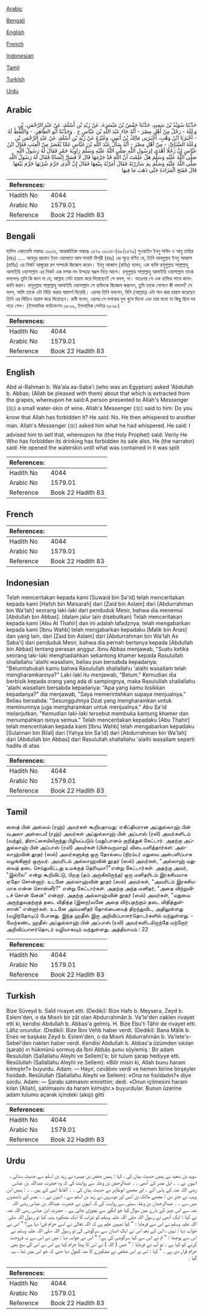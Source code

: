 [Arabic](#arabic)

[Bengali](#bengali)

[English](#english)

[French](#french)

[Indonesian](#indonesian)

[Tamil](#tamil)

[Turkish](#turkish)

[Urdu](#urdu)

## Arabic


<div dir="rtl" lang="ar" style={{fontSize:'larger',backgroundColor:'#f8f9fa',padding:20}}>
حَدَّثَنَا سُوَيْدُ بْنُ سَعِيدٍ، حَدَّثَنَا حَفْصُ بْنُ مَيْسَرَةَ، عَنْ زَيْدِ بْنِ أَسْلَمَ، عَنْ عَبْدِ الرَّحْمَنِ، بْنِ وَعْلَةَ - رَجُلٌ مِنْ أَهْلِ مِصْرَ - أَنَّهُ جَاءَ عَبْدَ اللَّهِ بْنَ عَبَّاسٍ ح . وَحَدَّثَنَا أَبُو الطَّاهِرِ، - وَاللَّفْظُ لَهُ - أَخْبَرَنَا ابْنُ وَهْبٍ، أَخْبَرَنِي مَالِكُ بْنُ أَنَسٍ، وَغَيْرُهُ عَنْ زَيْدِ بْنِ أَسْلَمَ، عَنْ عَبْدِ الرَّحْمَنِ بْنِ وَعْلَةَ السَّبَإِيِّ، - مِنْ أَهْلِ مِصْرَ - أَنَّهُ سَأَلَ عَبْدَ اللَّهِ بْنَ عَبَّاسٍ عَمَّا يُعْصَرُ مِنْ الْعِنَبِ فَقَالَ ابْنُ عَبَّاسٍ إِنَّ رَجُلًا أَهْدَى لِرَسُولِ اللَّهِ صَلَّى اللَّهُ عَلَيْهِ وَسَلَّمَ رَاوِيَةَ خَمْرٍ فَقَالَ لَهُ رَسُولُ اللَّهِ صَلَّى اللَّهُ عَلَيْهِ وَسَلَّمَ هَلْ عَلِمْتَ أَنَّ اللَّهَ قَدْ حَرَّمَهَا قَالَ لَا فَسَارَّ إِنْسَانًا فَقَالَ لَهُ رَسُولُ اللَّهِ صَلَّى اللَّهُ عَلَيْهِ وَسَلَّمَ بِمَ سَارَرْتَهُ فَقَالَ أَمَرْتُهُ بِبَيْعِهَا فَقَالَ إِنَّ الَّذِي حَرَّمَ شُرْبَهَا حَرَّمَ بَيْعَهَا قَالَ فَفَتَحَ الْمَزَادَةَ حَتَّى ذَهَبَ مَا فِيهَا
</div>
<div style={{backgroundColor:'#f8f9fa',padding:20, marginBottom: 10}}><table> <thead> <tr> <th>References:</th> <th></th> </tr> </thead> <tbody><tr><td>Hadith No</td><td>4044</td></tr><tr><td>Arabic No</td><td>1579.01</td></tr><tr><td>Reference</td><td>Book 22 Hadith 83</td></tr></tbody></table></div>

## Bengali


<div dir="ltr" lang="bn" style={{fontSize:'larger',backgroundColor:'#f8f9fa',padding:20}}>
হাদিস একাডেমি নাম্বারঃ ৩৯৩৬, আন্তর্জাতিক নাম্বারঃ ১৫৭৯ ৩৯৩৬-(৬৮/১৫৭৯) সুওয়াইদ ইবনু সাঈদ ও আবূ তাহির (রহঃ) ..... আবদুর রহমান ইবন ওয়ালাতা আস সাবাঈ মিস্‌রী (রহঃ) এর সূত্রে বর্ণিত যে, তিনি আবদুল্লাহ ইবনু আব্বাস (রাযিঃ) এর নিকট আঙ্গুরের রস সম্পর্কে জিজ্ঞেস করেন। ইবনু আব্বাস (রাযিঃ) বলেন, এক ব্যক্তি রসূলুল্লাহ সাল্লাল্লাহু আলাইহি ওয়াসাল্লাম এর নিকট এক মশক মদ উপহার স্বরূপ নিয়ে আসে। রসূলুল্লাহ সাল্লাল্লাহু আলাইহি ওয়াসাল্লাম তাকে বললেনঃ তুমি কি জান না যে, আল্লাহ সেটা হারাম করে দিয়েছেন? সে বলল, না। অতঃপর সে এক ব্যক্তির সাথে কানাকানি করল। রসূলুল্লাহ সাল্লাল্লাহু আলাইহি ওয়াসাল্লাম সে ব্যক্তিকে জিজ্ঞেস করলেন, তুমি তাকে গোপনে কী বললে? সে বলল, আমি তাকে এটা বিক্রি করার পরামর্শ দিয়েছি। এরপর তিনি বললেন, যিনি (আল্লাহ) এটা পান করা হারাম করেছেন তিনি এর বিক্রিও হারাম করে দিয়েছেন। রাবী বলেন, এরপর সে মশকের মুখ খুলে দিলো এবং তার মধ্যে যা কিছু ছিল সব পড়ে গেল। (ইসলামিক ফাউন্ডেশন ৩৮৯৯, ইসলামিক সেন্টার ৩৮৯৮)
</div>
<div style={{backgroundColor:'#f8f9fa',padding:20, marginBottom: 10}}><table> <thead> <tr> <th>References:</th> <th></th> </tr> </thead> <tbody><tr><td>Hadith No</td><td>4044</td></tr><tr><td>Arabic No</td><td>1579.01</td></tr><tr><td>Reference</td><td>Book 22 Hadith 83</td></tr></tbody></table></div>

## English


<div dir="ltr" lang="en" style={{fontSize:'larger',backgroundColor:'#f8f9fa',padding:20}}>
Abd al-Rahman b. Wa'ala as-Saba'i (who was an Egyptian) asked 'Abdullah b. Abbas; (Allah be pleased with them) about that which is extracted from the grapes, whereupon he said:A person presented to Allah's Messenger (ﷺ) a small water-skin of wine. Allah's Messenger (ﷺ) said to him: Do you know that Allah has forbidden it? He said: No. He then whispered to another man. Allah's Messenger (ﷺ) asked him what he had whispered. He said: I advised him to sell that, whereupon he (the Holy Prophet) said: Verily He Who has forbidden its drinking has forbidden its sale also. He (the narrator) said: He opened the waterskin until what was contained in it was spilt
</div>
<div style={{backgroundColor:'#f8f9fa',padding:20, marginBottom: 10}}><table> <thead> <tr> <th>References:</th> <th></th> </tr> </thead> <tbody><tr><td>Hadith No</td><td>4044</td></tr><tr><td>Arabic No</td><td>1579.01</td></tr><tr><td>Reference</td><td>Book 22 Hadith 83</td></tr></tbody></table></div>

## French


<div dir="ltr" lang="fr" style={{fontSize:'larger',backgroundColor:'#f8f9fa',padding:20}}>

</div>
<div style={{backgroundColor:'#f8f9fa',padding:20, marginBottom: 10}}><table> <thead> <tr> <th>References:</th> <th></th> </tr> </thead> <tbody><tr><td>Hadith No</td><td>4044</td></tr><tr><td>Arabic No</td><td>1579.01</td></tr><tr><td>Reference</td><td>Book 22 Hadith 83</td></tr></tbody></table></div>

## Indonesian


<div dir="ltr" lang="id" style={{fontSize:'larger',backgroundColor:'#f8f9fa',padding:20}}>
Telah menceritakan kepada kami [Suwaid bin Sa'id] telah menceritakan kepada kami [Hafsh bin Maisarah] dari [Zaid bin Aslam] dari [Abdurrahman bin Wa'lah] seorang laki-laki dari penduduk Mesir, bahwa dia menemui [Abdullah bin Abbas]. (dalam jalur lain disebutkan) Telah menceritakan kepada kami [Abu At Thahir] dan ini adalah lafadznya, telah mengabarkan kepada kami [Ibnu Wahb] telah mengabarkan kepadaku [Malik bin Anas] dan yang lain, dari [Zaid bin Aslam] dari [Abdurrahman bin Wa'lah As Saba'i] dari penduduk Mesir, bahwa dia pernah bertanya kepada [Abdullah bin Abbas] tentang perasan anggur. Ibnu Abbas menjawab, "Suatu ketika seorang laki-laki menghadiahkan sekantong khamer kepada Rasulullah shallallahu 'alaihi wasallam, beliau pun bersabda kepadanya: "Belumtahukah kamu bahwa Rasulullah shallallahu 'alaihi wasallam telah mengharamkannya?" Laki-laki itu menjawab, "Belum." Kemudian dia berbisik kepada orang yang ada di sampingnya, maka Rasulullah shallallahu 'alaihi wasallam bersabda kepadanya: "Apa yang kamu bisikkan kepadanya?" dia menjawab, "Saya memerintahkan supaya menjualnya." Beliau bersabda: "Sesungguhnya Dzat yang mengharamkan untuk meminumnya juga mengharamkan untuk menjualnya." Abu Sa'id melanjutkan, "Kemudian laki-laki tersebut membuka kantung khamer dan menumpahkan isinya semua." Telah menceritakan kepadaku [Abu Thahir] telah menceritakan kepada kami [Ibnu Wahb] telah mengabarkan kepadaku [Sulaiman bin Bilal] dari [Yahya bin Sa'id] dari [Abdurrahman bin Wa'lah] dari [Abdullah bin Abbas] dari Rasulullah shallallahu 'alaihi wasallam seperti hadits di atas
</div>
<div style={{backgroundColor:'#f8f9fa',padding:20, marginBottom: 10}}><table> <thead> <tr> <th>References:</th> <th></th> </tr> </thead> <tbody><tr><td>Hadith No</td><td>4044</td></tr><tr><td>Arabic No</td><td>1579.01</td></tr><tr><td>Reference</td><td>Book 22 Hadith 83</td></tr></tbody></table></div>

## Tamil


<div dir="ltr" lang="ta" style={{fontSize:'larger',backgroundColor:'#f8f9fa',padding:20}}>
ஸைத் பின் அஸ்லம் (ரஹ்) அவர்கள் கூறியதாவது: எகிப்தியரான அப்துல்லாஹ் பின் வஅலா அஸ்ஸபயீ (ரஹ்) அவர்கள் அப்துல்லாஹ் பின் அப்பாஸ் (ரலி) அவர்களிடம் (வந்து), திராட்சையிலிருந்து பிழியப்படும் (மது)பானம் குறித்துக் கேட்டார். அதற்கு அப்துல்லாஹ் பின் அப்பாஸ் (ரலி) அவர்கள் (பின்வருமாறு) விடையளித்தார்கள்: அல்லாஹ்வின் தூதர் (ஸல்) அவர்களுக்கு ஒரு தோல்பை (நிரம்ப) மதுவை அன்பளிப்பாக வழங்கினார் ஒருவர். அவரிடம் அல்லாஹ்வின் தூதர் (ஸல்) அவர்கள், "அல்லாஹ் மதுவைத் தடை செய்துவிட்டது உமக்குத் தெரியுமா?"என்று கேட்டார்கள். அதற்கு அவர், "இல்லை" என்று கூறிவிட்டு, பிறகு (தம் அருகிலிருந்த) ஒரு மனிதரிடம் இரகசியமாக ஏதோ சொன்னார். உடனே அல்லாஹ்வின் தூதர் (ஸல்) அவர்கள், "அவரிடம் இரகசியமாக என்ன சொன்னீர்?" என்று கேட்டார்கள். அதற்கு அந்த மனிதர், "அதை விற்றுவிடச் சொன் னேன்" என்றார். அதற்கு அல்லாஹ்வின் தூதர் (ஸல்) அவர்கள், "மதுவை அருந்துவதற்குத் தடை விதித்த (இறை)வனே அதை விற்பதற்கும் தடை விதித்துள்ளான்" என்றார்கள். உடனே அம்மனிதர் தோல்பையைத் திறந்துவிட, அதிலுள்ளது (வழிந்தோடிப்) போனது. இந்த ஹதீஸ் இரு அறிவிப்பாளர்தொடர்களில் வந்துள்ளது. - மேற்கண்ட ஹதீஸ் அப்துல்லாஹ் பின் அப்பாஸ் (ரலி) அவர்களிடமிருந்தே மற்றோர் அறிவிப்பாளர்தொடர் வழியாகவும் வந்துள்ளது. அத்தியாயம் : 22
</div>
<div style={{backgroundColor:'#f8f9fa',padding:20, marginBottom: 10}}><table> <thead> <tr> <th>References:</th> <th></th> </tr> </thead> <tbody><tr><td>Hadith No</td><td>4044</td></tr><tr><td>Arabic No</td><td>1579.01</td></tr><tr><td>Reference</td><td>Book 22 Hadith 83</td></tr></tbody></table></div>

## Turkish


<div dir="ltr" lang="tr" style={{fontSize:'larger',backgroundColor:'#f8f9fa',padding:20}}>
Bize Süveyd b. Saîd rivayet etti. (Dediki): Bize Hafs b. Meysera, Zeyd b. Eslem'den, o da Mısırlı bir zât olan Abdurrahmân b. Va'le'den naklen rivayet etti ki, kendisi Abdullah b. Abbas'a gelmiş. H. Bize Ebu't-Tâhir de rivayet etti. Lâfız onundur. (Dediki): Bize İbni Vehb haber verdi. (Dediki): Bana Mâlik b. Enes ve başkası Zeyd b. Eslem'den, o da Mısırlı Abdurrahmân b. Va'lete's-Sebeî'den naklen haber verdi. Kendisi Abdullah b. Abbas'a üzümden sıkılan (şarab) ın hükmünü sormuş da İbni Abbâs şunu söylemiş : Bir adam Resulullah (Sallallahu Aleyhi ve Sellem)'e; bîr tulum şarap hediyye etti. Resûlullah (Sallallahu Aleyhi ve Sellem): «Bilir misin ki, Allah bunu haram kılmıştır?» buyurdu. Adam: — Hayır, cevâbını verdi ve hemen birine birşeyler fısıldadı. Resûlullah (Sallallahu Aleyhi ve Sellem): «Ona ne fısıldadın?» diye sordu. Adam: — Şarabı satmasını emrettim; dedi. «Onun içilmesini haram kılan (Allah), satılmasını da haram kılmıştır.» buyurdular. Bunun üzerine adam tulumu açarak içindeki (akıp) gitti
</div>
<div style={{backgroundColor:'#f8f9fa',padding:20, marginBottom: 10}}><table> <thead> <tr> <th>References:</th> <th></th> </tr> </thead> <tbody><tr><td>Hadith No</td><td>4044</td></tr><tr><td>Arabic No</td><td>1579.01</td></tr><tr><td>Reference</td><td>Book 22 Hadith 83</td></tr></tbody></table></div>

## Urdu


<div dir="rtl" lang="ur" style={{fontSize:'larger',backgroundColor:'#f8f9fa',padding:20}}>
سوید بن سعید نے ہمیں حدیث بیان کی ، کہا : ہمیں حفص بن میسرہ نے زید بن اسلم سے حدیث سنائی ، انہوں نے ۔ ۔ اہل مصر کے آدمی ۔ ۔ عبدالرحمٰن بن وعلہ سے روایت کی کہ وہ حضرت عبداللہ بن عباس رضی اللہ عنہ کے پاس آئے ۔ اور مجھے ابوطاہر نے حدیث بیان کی ۔ ۔ الفاظ انہی کے ہیں ۔ ۔ : ہمیں ابن وہب نے خبر دی : مجھے مالک بن انس اور دوسروں نے زید بن اسلم سے ، انہوں نے ۔ ۔ مصر کے باشندوں میں سے ۔ ۔ عبدالرحمان بن وعلہ سبئی سے روایت کی کہ انہوں نے حضرت عبداللہ بن عباس رضی اللہ عنہ سے اس چیز کے بارے میں سوال کیا جو انگور سے نچوڑی جاتی ہے ۔ حضرت ابن عباس رضی اللہ عنہ نے کہا : ایک آدمی نے رسول اللہ صلی اللہ علیہ وسلم کو شراب کا ایک مشکیزہ ہدیہ کیا تو رسول اللہ صلی اللہ علیہ وسلم نے اس سے فرمایا : " کیا تمہیں علم ہے کہ اللہ تعالیٰ نے اسے حرام قررا دیا ہے؟ " اس نے جواب دیا : نہیں ، اس کے بعد اس نے ایک انسان سے سرگوشی کی تو رسول اللہ صلی اللہ علیہ وسلم نے اس سے پوچھا : " تم نے اس سے کیا سرگوشی کی ہے؟ " اس نے جواب دیا : میں نے اس سے یہ فروخت کرنے کو کہا ہے ۔ تو آپ نے فرمایا : " جس ( اللہ ) نے اس کا پینا حرام کیا ہے اس نے اس کی بیع بھی حرام قرار دی ہے ۔ " کہا : اس پر اس شخص نے مشکیزے کا منہ کھول دیا حتی کہ جو اس میں تھا ، بہہ گیا ۔
</div>
<div style={{backgroundColor:'#f8f9fa',padding:20, marginBottom: 10}}><table> <thead> <tr> <th>References:</th> <th></th> </tr> </thead> <tbody><tr><td>Hadith No</td><td>4044</td></tr><tr><td>Arabic No</td><td>1579.01</td></tr><tr><td>Reference</td><td>Book 22 Hadith 83</td></tr></tbody></table></div>